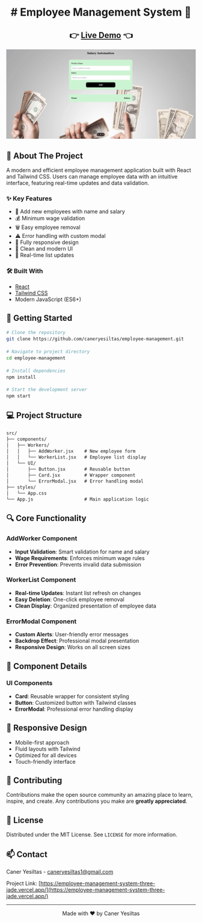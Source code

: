 
<div align="center">
 <h1> 
# Employee Management System 👥
 </h1>
</div>
<div align="center">
  <h2>
    👉 <a href="https://employee-management-system-three-jade.vercel.app/">Live Demo</a> 👈
  </h2>
</div>

<div align="center">
  <img src="assets/demo.gif" alt="Employee Management System Demo" width="800"/>
</div>

## 📌 About The Project

A modern and efficient employee management application built with React and Tailwind CSS. Users can manage employee data with an intuitive interface, featuring real-time updates and data validation.

### ✨ Key Features

- 👤 Add new employees with name and salary
- 💰 Minimum wage validation
- 🗑️ Easy employee removal
- ⚠️ Error handling with custom modal
- 📱 Fully responsive design
- 🎨 Clean and modern UI
- 🔄 Real-time list updates

### 🛠️ Built With

- [React](https://reactjs.org/)
- [Tailwind CSS](https://tailwindcss.com/)
- Modern JavaScript (ES6+)

## 🚀 Getting Started

```bash
# Clone the repository
git clone https://github.com/caneryesiltas/employee-management.git

# Navigate to project directory
cd employee-management

# Install dependencies
npm install

# Start the development server
npm start
```

## 💻 Project Structure

```
src/
├── components/
│   ├── Workers/
│   │   ├── AddWorker.jsx    # New employee form
│   │   └── WorkerList.jsx   # Employee list display
│   └── UI/
│       ├── Button.jsx       # Reusable button
│       ├── Card.jsx         # Wrapper component
│       └── ErrorModal.jsx   # Error handling modal
├── styles/
│   └── App.css
└── App.js                   # Main application logic
```

## 🔍 Core Functionality

### AddWorker Component
- **Input Validation**: Smart validation for name and salary
- **Wage Requirements**: Enforces minimum wage rules
- **Error Prevention**: Prevents invalid data submission

### WorkerList Component
- **Real-time Updates**: Instant list refresh on changes
- **Easy Deletion**: One-click employee removal
- **Clean Display**: Organized presentation of employee data

### ErrorModal Component
- **Custom Alerts**: User-friendly error messages
- **Backdrop Effect**: Professional modal presentation
- **Responsive Design**: Works on all screen sizes

## 🎯 Component Details

### UI Components
- **Card**: Reusable wrapper for consistent styling
- **Button**: Customized button with Tailwind classes
- **ErrorModal**: Professional error handling display

## 📱 Responsive Design

- Mobile-first approach
- Fluid layouts with Tailwind
- Optimized for all devices
- Touch-friendly interface

## 🤝 Contributing

Contributions make the open source community an amazing place to learn, inspire, and create. Any contributions you make are **greatly appreciated**.

## 📄 License

Distributed under the MIT License. See `LICENSE` for more information.

## 📫 Contact

Caner Yesiltas - caneryesiltas1@gmail.com

Project Link: [https://employee-management-system-three-jade.vercel.app/](https://employee-management-system-three-jade.vercel.app/)

---

<div align="center">
  Made with ❤️ by Caner Yesiltas
</div>
